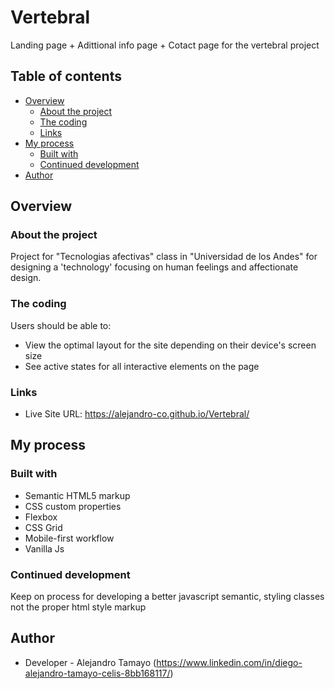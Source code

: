 # Vertebral

Landing page + Adittional info page + Cotact page for the vertebral project

## Table of contents

- [Overview](#overview)
  - [About the project](#About-the-project)
  - [The coding](#The-coding)
  - [Links](#links)
- [My process](#my-process)
  - [Built with](#built-with)
  - [Continued development](#continued-development)
- [Author](#author)

## Overview

### About the project

Project for "Tecnologias afectivas" class in "Universidad de los Andes" for designing a 'technology' focusing on
human feelings and affectionate design.

### The coding

Users should be able to:

- View the optimal layout for the site depending on their device's screen size
- See active states for all interactive elements on the page

### Links

- Live Site URL: https://alejandro-co.github.io/Vertebral/

## My process

### Built with

- Semantic HTML5 markup
- CSS custom properties
- Flexbox
- CSS Grid
- Mobile-first workflow
- Vanilla Js

### Continued development

Keep on process for developing a better javascript semantic, styling classes not the proper html style markup

## Author

- Developer - Alejandro Tamayo (https://www.linkedin.com/in/diego-alejandro-tamayo-celis-8bb168117/)
